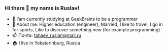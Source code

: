 ### Hi there 👋 my name is Ruslaн!
- 🌱 I’am currently studying at GeekBrains to be a programmer
-  👨  About me: Higher education (engineer), Married, I like to travel, I go in for sports, Like to discover something new (for example programming)
- 📫 Почта: tahaev_ruslan@mail.ru
- 🏠  I live in Yekaterinburg, Russia
